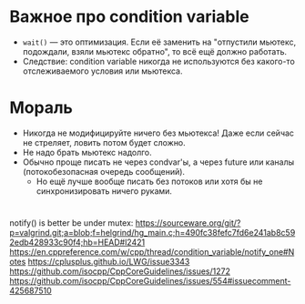 # Важное про condition variable
* `wait()` — это оптимизация. Если её заменить на "отпустили мьютекс,
  подождали, взяли мьютекс обратно", то всё ещё должно работать.
* Следствие: condition variable никогда не используются без какого-то отслеживаемого условия или мьютекса.

# Мораль
* Никогда не модифицируйте ничего без мьютекса!
  Даже если сейчас не стреляет, ловить потом будет сложно.
* Не надо брать мьютекс надолго.
* Обычно проще писать не через condvar'ы, а через future или каналы (потокобезопасная очередь сообщений).
  * Но ещё лучше вообще писать без потоков или хотя бы не синхронизировать ничего руками.

#
notify() is better be under mutex:
https://sourceware.org/git/?p=valgrind.git;a=blob;f=helgrind/hg_main.c;h=490fc38fefc7fd6e241ab8c592edb428933c90f4;hb=HEAD#l2421
https://en.cppreference.com/w/cpp/thread/condition_variable/notify_one#Notes
https://cplusplus.github.io/LWG/issue3343
https://github.com/isocpp/CppCoreGuidelines/issues/1272
https://github.com/isocpp/CppCoreGuidelines/issues/554#issuecomment-425687510
